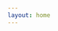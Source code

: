 ```yaml
---
layout: home
---
```


<script setup>
// 页面加载后自动跳转，只在浏览器环境中执行
if (typeof window !== 'undefined') {
  window.location.href = '/components/Button.html'
}
</script>
